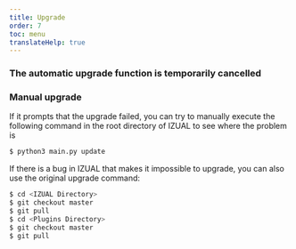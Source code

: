 ```yaml
---
title: Upgrade
order: 7
toc: menu
translateHelp: true
---
```


### The automatic upgrade function is temporarily cancelled

### Manual upgrade

If it prompts that the upgrade failed, you can try to manually execute the following command in the root directory of IZUAL to see where the problem is

```bash
$ python3 main.py update
```

If there is a bug in IZUAL that makes it impossible to upgrade, you can also use the original upgrade command:

```bash
$ cd <IZUAL Directory>
$ git checkout master
$ git pull
$ cd <Plugins Directory>
$ git checkout master
$ git pull
```
